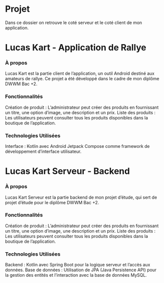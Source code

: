 # Projet
Dans ce dossier on retrouve le coté serveur et le coté client de mon application.

<h1>Lucas Kart - Application de Rallye</h1>

<h3>À propos</h3>

Lucas Kart est la partie client de l’application, un outil Android destiné aux amateurs de rallye. Ce projet a été développé dans le cadre de mon diplôme DWWM Bac +2.

<h3>Fonctionnalités</h3>

Création de produit : L’administrateur peut créer des produits en fournissant un titre, une option d’image, une description et un prix.
Liste des produits : Les utilisateurs peuvent consulter tous les produits disponibles dans la boutique de l’application.

<h3>Technologies Utilisées</h3>

Interface : Kotlin avec Android Jetpack Compose comme framework de développement d’interface utilisateur.


<h1>Lucas Kart Serveur - Backend</h1>

<h3>À propos</h3>

Lucas Kart Serveur est la partie backend de mon projet d’étude, qui sert de projet d’étude pour le diplôme DWWM Bac +2.

<h3>Fonctionnalités</h3>

Création de produit : L’administrateur peut créer des produits en fournissant un titre, une option d’image, une description et un prix.
Liste des produits : Les utilisateurs peuvent consulter tous les produits disponibles dans la boutique de l’application.

<h3>Technologies Utilisées</h3>

Backend : Kotlin avec Spring Boot pour la logique serveur et l’accès aux données.
Base de données : Utilisation de JPA (Java Persistence API) pour la gestion des entités et l’interaction avec la base de données MySQL.
